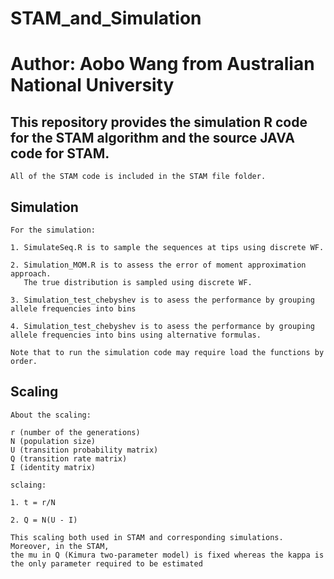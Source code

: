 # STAM_and_Simulation

# Author: Aobo Wang from Australian National University

## This repository provides the simulation R code for the STAM algorithm and the source JAVA code for STAM.

```
All of the STAM code is included in the STAM file folder.
```

## Simulation
```
For the simulation:

1. SimulateSeq.R is to sample the sequences at tips using discrete WF.

2. Simulation_MOM.R is to assess the error of moment approximation approach. 
   The true distribution is sampled using discrete WF.

3. Simulation_test_chebyshev is to asess the performance by grouping allele frequencies into bins

4. Simulation_test_chebyshev is to asess the performance by grouping allele frequencies into bins using alternative formulas.

Note that to run the simulation code may require load the functions by order.
```

## Scaling

```
About the scaling:

r (number of the generations)
N (population size)
U (transition probability matrix)
Q (transition rate matrix)
I (identity matrix)

sclaing:

1. t = r/N

2. Q = N(U - I)

This scaling both used in STAM and corresponding simulations. Moreover, in the STAM, 
the mu in Q (Kimura two-parameter model) is fixed whereas the kappa is the only parameter required to be estimated

```
